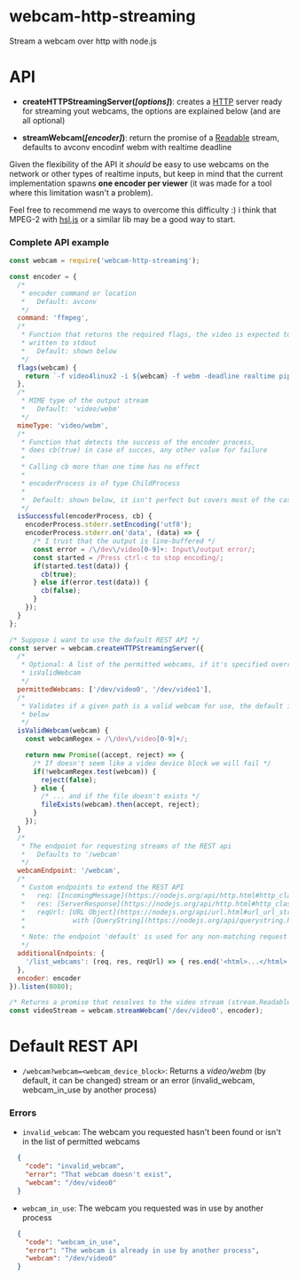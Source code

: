 # webcam-http-streaming
Stream a webcam over http with node.js

# API

* **createHTTPStreamingServer(_[options]_)**: creates a [HTTP](https://nodejs.org/api/http.html#http_class_http_server)
  server ready for streaming yout webcams, the options are explained below
  (and are all optional)

* **streamWebcam(_[encoder]_)**: return the promise of a [Readable](https://nodejs.org/api/stream.html#stream_class_stream_readable)
  stream, defaults to avconv encodinf webm with realtime deadline

Given the flexibility of the API it _should_ be easy to use webcams on the
network or other types of realtime inputs, but keep in mind that the current
implementation spawns **one encoder per viewer** (it was made for a tool where
this limitation wasn't a problem).

Feel free to recommend me ways to overcome this difficulty :) i think that
MPEG-2 with [hsl.js](https://github.com/dailymotion/hls.js) or a similar lib may
be a good way to start.

### Complete API example
```js
const webcam = require('webcam-http-streaming');

const encoder = {
  /*
   * encoder command or location
   *   Default: avconv
   */
  command: 'ffmpeg',
  /*
   * Function that returns the required flags, the video is expected to be
   * written to stdout
   *   Default: shown below
   */
  flags(webcam) {
    return `-f video4linux2 -i ${webcam} -f webm -deadline realtime pipe:1`;
  },
  /*
   * MIME type of the output stream
   *   Default: 'video/webm'
   */
  mimeType: 'video/webm',
  /*
   * Function that detects the success of the encoder process,
   * does cb(true) in case of succes, any other value for failure
   *
   * Calling cb more than one time has no effect
   *
   * encoderProcess is of type ChildProcess
   *
   *  Default: shown below, it isn't perfect but covers most of the cases
   */
  isSuccessful(encoderProcess, cb) {
    encoderProcess.stderr.setEncoding('utf8');
    encoderProcess.stderr.on('data', (data) => {
      /* I trust that the output is line-buffered */
      const error = /\/dev\/video[0-9]+: Input\/output error/;
      const started = /Press ctrl-c to stop encoding/;
      if(started.test(data)) {
        cb(true);
      } else if(error.test(data)) {
        cb(false);
      }
    });
  }
};

/* Suppose i want to use the default REST API */
const server = webcam.createHTTPStreamingServer({
  /*
   * Optional: A list of the permitted webcams, if it's specified overrides
   * isValidWebcam
   */
  permittedWebcams: ['/dev/video0', '/dev/video1'],
  /*
   * Validates if a given path is a valid webcam for use, the default is shown
   * below
   */
  isValidWebcam(webcam) {
    const webcamRegex = /\/dev\/video[0-9]+/;

    return new Promise((accept, reject) => {
      /* If doesn't seem like a video device block we will fail */
      if(!webcamRegex.test(webcam)) {
        reject(false);
      } else {
        /* ... and if the file doesn't exists */
        fileExists(webcam).then(accept, reject);
      }
    });
  }
  /*
   * The endpoint for requesting streams of the REST api
   *   Defaults to '/webcam'
   */
  webcamEndpoint: '/webcam',
  /*
   * Custom endpoints to extend the REST API
   *   req: [IncomingMessage](https://nodejs.org/api/http.html#http_class_http_incomingmessage)
   *   res: [ServerResponse](https://nodejs.org/api/http.html#http_class_http_serverresponse)
   *   reqUrl: [URL Object](https://nodejs.org/api/url.html#url_url_strings_and_url_objects)
   *            with [QueryString](https://nodejs.org/api/querystring.html#querystring_querystring_parse_str_sep_eq_options)
   *
   * Note: the endpoint 'default' is used for any non-matching request
   */
  additionalEndpoints: {
    '/list_webcams': (req, res, reqUrl) => { res.end('<html>...</html>'); }
  },
  encoder: encoder
}).listen(8080);

/* Returns a promise that resolves to the video stream (stream.Readable) */
const videoStream = webcam.streamWebcam('/dev/video0', encoder);
```

# Default REST API

* `/webcam?webcam=<webcam_device_block>`: Returns a _video/webm_ (by default, it
   can be changed) stream or an error (invalid_webcam, webcam_in_use by another
   process)

### Errors

* `invalid_webcam`: The webcam you requested hasn't been found or isn't in the
  list of permitted webcams
```json
  {
    "code": "invalid_webcam",
    "error": "That webcam doesn't exist",
    "webcam": "/dev/video0"
  }
```

* `webcam_in_use`: The webcam you requested was in use by another process
```json
  {
    "code": "webcam_in_use",
    "error": "The webcam is already in use by another process",
    "webcam": "/dev/video0"
  }
```
